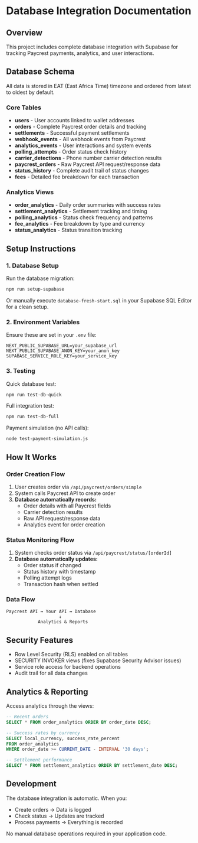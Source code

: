 # Database Integration Documentation

## Overview
This project includes complete database integration with Supabase for tracking Paycrest payments, analytics, and user interactions.

## Database Schema
All data is stored in EAT (East Africa Time) timezone and ordered from latest to oldest by default.

### Core Tables
- **users** - User accounts linked to wallet addresses
- **orders** - Complete Paycrest order details and tracking
- **settlements** - Successful payment settlements
- **webhook_events** - All webhook events from Paycrest
- **analytics_events** - User interactions and system events
- **polling_attempts** - Order status check history
- **carrier_detections** - Phone number carrier detection results
- **paycrest_orders** - Raw Paycrest API request/response data
- **status_history** - Complete audit trail of status changes
- **fees** - Detailed fee breakdown for each transaction

### Analytics Views
- **order_analytics** - Daily order summaries with success rates
- **settlement_analytics** - Settlement tracking and timing
- **polling_analytics** - Status check frequency and patterns
- **fee_analytics** - Fee breakdown by type and currency
- **status_analytics** - Status transition tracking

## Setup Instructions

### 1. Database Setup
Run the database migration:
```bash
npm run setup-supabase
```

Or manually execute `database-fresh-start.sql` in your Supabase SQL Editor for a clean setup.

### 2. Environment Variables
Ensure these are set in your `.env` file:
```
NEXT_PUBLIC_SUPABASE_URL=your_supabase_url
NEXT_PUBLIC_SUPABASE_ANON_KEY=your_anon_key  
SUPABASE_SERVICE_ROLE_KEY=your_service_key
```

### 3. Testing
Quick database test:
```bash
npm run test-db-quick
```

Full integration test:
```bash
npm run test-db-full
```

Payment simulation (no API calls):
```bash
node test-payment-simulation.js
```

## How It Works

### Order Creation Flow
1. User creates order via `/api/paycrest/orders/simple`
2. System calls Paycrest API to create order
3. **Database automatically records:**
   - Order details with all Paycrest fields
   - Carrier detection results
   - Raw API request/response data
   - Analytics event for order creation

### Status Monitoring Flow  
1. System checks order status via `/api/paycrest/status/[orderId]`
2. **Database automatically updates:**
   - Order status if changed
   - Status history with timestamp
   - Polling attempt logs
   - Transaction hash when settled

### Data Flow
```
Paycrest API ↔ Your API ↔ Database
                    ↓
            Analytics & Reports
```

## Security Features
- Row Level Security (RLS) enabled on all tables
- SECURITY INVOKER views (fixes Supabase Security Advisor issues)
- Service role access for backend operations
- Audit trail for all data changes

## Analytics & Reporting
Access analytics through the views:
```sql
-- Recent orders
SELECT * FROM order_analytics ORDER BY order_date DESC;

-- Success rates by currency
SELECT local_currency, success_rate_percent 
FROM order_analytics 
WHERE order_date >= CURRENT_DATE - INTERVAL '30 days';

-- Settlement performance
SELECT * FROM settlement_analytics ORDER BY settlement_date DESC;
```

## Development
The database integration is automatic. When you:
- Create orders → Data is logged
- Check status → Updates are tracked  
- Process payments → Everything is recorded

No manual database operations required in your application code.